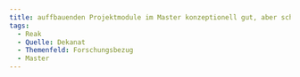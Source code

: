 ```yaml
---
title: auffbauenden Projektmodule im Master konzeptionell gut, aber schwer umsetzbar, Koppelung an die Schwerpunkte erschwert Forschungsprojekte
tags:
  - Reak
  - Quelle: Dekanat
  - Themenfeld: Forschungsbezug
  - Master
---
```


